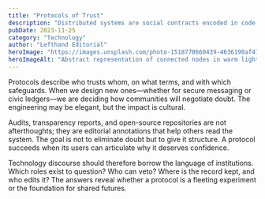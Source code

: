 ```yaml
---
title: "Protocols of Trust"
description: "Distributed systems are social contracts encoded in code; understanding them requires more than technical diagrams."
pubDate: 2023-11-25
category: "Technology"
author: "Lefthand Editorial"
heroImage: "https://images.unsplash.com/photo-1518770660439-4636190af475?auto=format&fit=crop&w=1200&q=80"
heroImageAlt: "Abstract representation of connected nodes in warm light"
---
```


Protocols describe who trusts whom, on what terms, and with which safeguards. When we design new ones—whether for secure messaging or civic ledgers—we are deciding how communities will negotiate doubt. The engineering may be elegant, but the impact is cultural.

Audits, transparency reports, and open-source repositories are not afterthoughts; they are editorial annotations that help others read the system. The goal is not to eliminate doubt but to give it structure. A protocol succeeds when its users can articulate why it deserves confidence.

Technology discourse should therefore borrow the language of institutions. Which roles exist to question? Who can veto? Where is the record kept, and who edits it? The answers reveal whether a protocol is a fleeting experiment or the foundation for shared futures.
